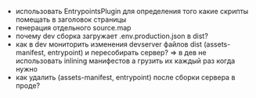 -   использовать EntrypointsPlugin для определения того какие скрипты помещать в заголовок страницы
-   генерация отдельного source.map
-   почему dev сборка загружает .env.production.json в dist?
-   как в dev мониторить изменения devserver файлов dist (assets-manifest, entrypoint) и пересобирать сервер?
    => в дев не использовать inlining манифестов а грузить их каждый раз когда нужно
-   как удалить (assets-manifest, entrypoint) после сборки сервера в проде?
